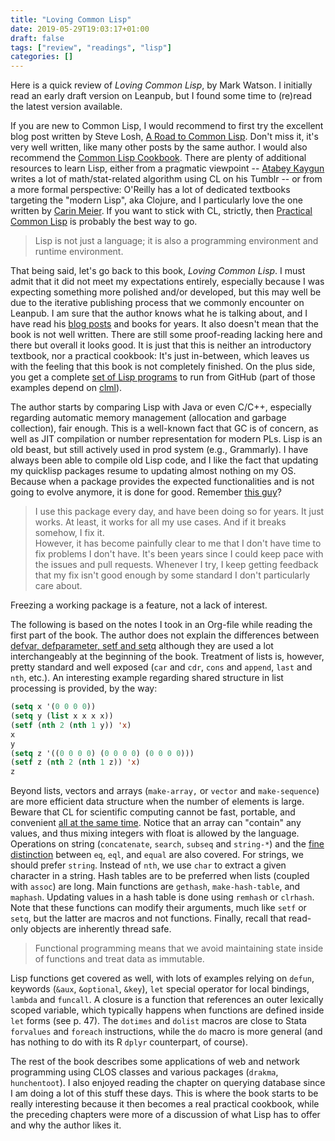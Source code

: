 ```yaml
---
title: "Loving Common Lisp"
date: 2019-05-29T19:03:17+01:00
draft: false
tags: ["review", "readings", "lisp"]
categories: []
---
```


Here is a quick review of _Loving Common Lisp_, by Mark Watson. I initially read an early draft version on Leanpub, but I found some time to (re)read the latest version available.

<!--more-->

If you are new to Common Lisp, I would recommend to first try the excellent blog post written by Steve Losh, [A Road to Common Lisp](http://stevelosh.com/blog/2018/08/a-road-to-common-lisp/). Don't miss it, it's very well written, like many other posts by the same author. I would also recommend the [Common Lisp Cookbook](https://lispcookbook.github.io/cl-cookbook/). There are plenty of additional resources to learn Lisp, either from a pragmatic viewpoint -- [Atabey Kaygun](https://web.itu.edu.tr/kaygun/) writes a lot of math/stat-related algorithm using CL on his Tumblr -- or from a more formal perspective: O'Reilly has a lot of dedicated textbooks targeting the "modern Lisp", aka Clojure, and I particularly love the one written by [Carin Meier](http://gigasquidsoftware.com). If you want to stick with CL, strictly, then [Practical Common Lisp](http://www.gigamonkeys.com/book/) is probably the best way to go.

> Lisp is not just a language; it is also a programming environment and runtime environment.

That being said, let's go back to this book, _Loving Common Lisp_. I must admit that it did not meet my expectations entirely, especially because I was expecting something more polished and/or developed, but this may well be due to the iterative publishing process that we commonly encounter on Leanpub. I am sure that the author knows what he is talking about, and I have read his [blog posts](http://blog.markwatson.com) and books for years. It also doesn't mean that the book is not well written. There are still some proof-reading lacking here and there but overall it looks good. It is just that this is neither an introductory textbook, nor a practical cookbook: It's just in-between, which leaves us with the feeling that this book is not completely finished. On the plus side, you get a complete [set of Lisp programs](https://github.com/mark-watson/loving-common-lisp) to run from GitHub (part of those examples depend on [clml](htps://github.com/mmaul/clml)).

The author starts by comparing Lisp with Java or even C/C++, especially regarding automatic memory management (allocation and garbage collection), fair enough. This is a well-known fact that GC is of concern, as well as JIT compilation or number representation for modern PLs. Lisp is an old beast, but still actively used in prod system (e.g., Grammarly). I have always been able to compile old Lisp code, and I like the fact that updating my quicklisp packages resume to updating almost nothing on my OS. Because when a package provides the expected functionalities and is not going to evolve anymore, it is done for good. Remember [this guy](https://github.com/magnars/multiple-cursors.el)?

> I use this package every day, and have been doing so for years. It just works. At least, it works for all my use cases. And if it breaks somehow, I fix it.  
> However, it has become painfully clear to me that I don't have time to fix problems I don't have. It's been years since I could keep pace with the issues and pull requests. Whenever I try, I keep getting feedback that my fix isn't good enough by some standard I don't particularly care about.

Freezing a working package is a feature, not a lack of interest.

The following is based on the notes I took in an Org-file while reading the first part of the book. The author does not explain the differences between [defvar, defparameter, setf and setq](https://stackoverflow.com/q/8927741) although they are used a lot interchangeably at the beginning of the book. Treatment of lists is, however, pretty standard and well exposed (`car` and `cdr`, `cons` and `append`, `last` and `nth`, etc.). An interesting example regarding shared structure in list processing is provided, by the way:

```lisp
(setq x '(0 0 0 0))
(setq y (list x x x x))
(setf (nth 2 (nth 1 y)) 'x)
x
y
(setq z '((0 0 0 0) (0 0 0 0) (0 0 0 0)))
(setf z (nth 2 (nth 1 z)) 'x)
z
```

Beyond lists, vectors and arrays (`make-array,` or `vector` and `make-sequence`) are more efficient data structure when the number of elements is large. Beware that CL for scientific computing cannot be fast, portable, and convenient [all at the same time](https://tpapp.github.io/post/common-lisp-to-julia/). Notice that an array can "contain" any values, and thus mixing integers with float is allowed by the language. Operations on string (`concatenate`, `search`, `subseq` and `string-*`) and the [fine distinction](http://doc.norang.ca/lisp.html) between `eq`, `eql`, and `equal` are also covered. For strings, we should prefer `string`. Instead of `nth`, we use `char` to extract a given character in a string. Hash tables are to be preferred when lists (coupled with `assoc`) are long. Main functions are `gethash`, `make-hash-table`, and `maphash`. Updating values in a hash table is done using `remhash` or `clrhash`. Note that these functions can modify their arguments, much like `setf` or `setq`, but the latter are macros and not functions. Finally, recall that read-only objects are inherently thread safe.

> Functional programming means that we avoid maintaining state inside of functions and treat data as immutable.

Lisp functions get covered as well, with lots of examples relying on `defun`, keywords (`&aux`, `&optional`, `&key`), `let` special operator for local bindings, `lambda` and `funcall`. A closure is a function that references an outer lexically scoped variable, which typically happens when functions are defined inside `let` forms (see p. 47). The `dotimes` and `dolist` macros are close to Stata `forvalues` and `foreach` instructions, while the `do` macro is more general (and has nothing to do with its R `dplyr` counterpart, of course).

The rest of the book describes some applications of web and network programming using CLOS classes and various packages (`drakma`, `hunchentoot`). I also enjoyed reading the chapter on querying database since I am doing a lot of this stuff these days. This is where the book starts to be really interesting because it then becomes a real practical cookbook, while the preceding chapters were more of a discussion of what Lisp has to offer and why the author likes it.
